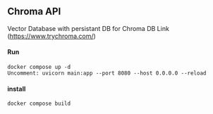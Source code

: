 ## Chroma API
Vector Database with persistant DB for Chroma DB Link (https://www.trychroma.com/)

#### Run
```
docker compose up -d
Uncomment: uvicorn main:app --port 8080 --host 0.0.0.0 --reload
```
#### install
```
docker compose build
```



